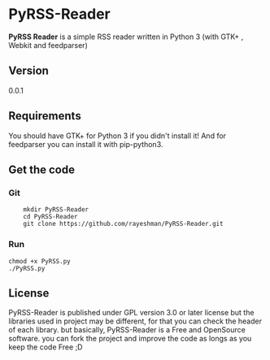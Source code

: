 PyRSS-Reader
============

**PyRSS Reader** is a simple RSS reader written in Python 3 (with GTK+ , Webkit and feedparser)

Version
---------------
0.0.1 

Requirements
---------------
You should have GTK+ for Python 3 if you didn't install it!
And for feedparser you can install it with pip-python3.

Get the code
---------------

### Git

        mkdir PyRSS-Reader
        cd PyRSS-Reader
        git clone https://github.com/rayeshman/PyRSS-Reader.git
        
### Run

	chmod +x PyRSS.py
	./PyRSS.py

License
---------------
PyRSS-Reader is published under GPL version 3.0 or later license but the libraries
used in project may be different, for that you can check the header of each
library. but basically, PyRSS-Reader is a Free and OpenSource software. you can fork
the project and improve the code as longs as you keep the code Free ;D
